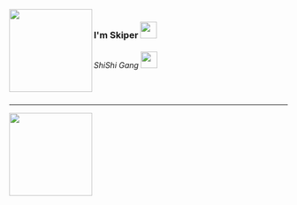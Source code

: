 <img src="https://cdn.discordapp.com/attachments/1182478334949601411/1193011168806191165/1685b9519273959cb9767f7dacc6978b.jpg?ex=65ab293b&is=6598b43b&hm=7a80c2820857ec6422cc27c02ce62941178d54b371e4953d4eef62e2352b9477&" align="left" width="150" height="150">
<h3>I'm Skiper <img src="https://cdn.discordapp.com/emojis/1186668160590565456.gif?v=1" width="30"></h3>
<h6>ShiShi Gang <img src="https://cdn.discordapp.com/emojis/894771957977985024.gif?v=1" width="30"></h6>
<br>
<hr>
<img src="https://media.discordapp.net/attachments/1182478334949601411/1193029077137903707/81_sin_titulo_20240105211125.png?ex=65ab39e9&is=6598c4e9&hm=5ca06c9e754927afc7b4ed92aa59282b2e3e8a575bf6717adc10c5bd298d7ef5&=&format=webp&quality=lossless&width=1020&height=453" align="left" width="150" height="150">
<br>

